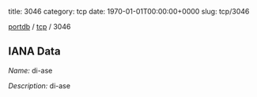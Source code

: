 title: 3046
category: tcp
date: 1970-01-01T00:00:00+0000
slug: tcp/3046

[portdb](/) / [tcp](/category/tcp.html) / 3046


## IANA Data

_Name:_ di-ase

_Description:_ di-ase

